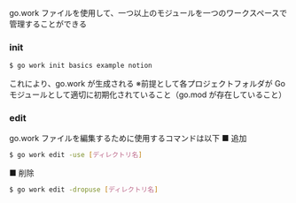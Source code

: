 go.work ファイルを使用して、一つ以上のモジュールを一つのワークスペースで管理することができる

### init

```bash
$ go work init basics example notion
```

これにより、go.work が生成される
※前提として各プロジェクトフォルダが Go モジュールとして適切に初期化されていること（go.mod が存在していること）

### edit

go.work ファイルを編集するために使用するコマンドは以下
■ 追加

```bash
$ go work edit -use [ディレクトリ名]
```

■ 削除

```bash
$ go work edit -dropuse [ディレクトリ名]
```
